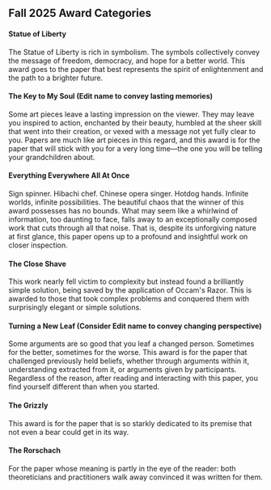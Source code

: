 ## Fall 2025 Award Categories

#### Statue of Liberty

The Statue of Liberty is rich in symbolism.
The symbols collectively convey the message of freedom, democracy,
and hope for a better world.
This award goes to the paper that best represents the spirit of enlightenment
and the path to a brighter future.

#### The Key to My Soul (Edit name to convey lasting memories)

Some art pieces leave a lasting impression on the viewer.
They may leave you inspired to action, enchanted by their beauty,
humbled at the sheer skill that went into their creation,
or vexed with a message not yet fully clear to you.
Papers are much like art pieces in this regard, and this award
is for the paper that will stick with you for a very long time—the
one you will be telling your grandchildren about.

#### Everything Everywhere All At Once
Sign spinner. Hibachi chef. Chinese opera singer. Hotdog hands.
Infinite worlds, infinite possibilities. The beautiful chaos that
the winner of this award possesses has no bounds. What may seem like a 
whirlwind of information, too daunting to face, falls away to an 
exceptionally composed work that cuts through all that noise. That is, 
despite its unforgiving nature at first glance, this paper opens up
to a profound and insightful work on closer inspection.

#### The Close Shave

This work nearly fell victim to complexity but instead found a 
brilliantly simple solution, being saved by the application of 
Occam's Razor. This is awarded to those that took complex problems 
and conquered them with surprisingly elegant or simple solutions.


#### Turning a New Leaf (Consider Edit name to convey changing perspective)

Some arguments are so good that you leaf a changed person. Sometimes for the better, sometimes 
for the worse. This award is for the paper that challenged previously held beliefs, whether 
through arguments within it, understanding extracted from it, or arguments given by participants. 
Regardless of the reason, after reading and interacting with this paper, you find yourself 
different than when you started.

#### The Grizzly

This award is for the paper that is so starkly dedicated to its 
premise that not even a bear could get in its way.

#### The Rorschach
For the paper whose meaning is partly in the eye of the reader: both theoreticians and practitioners walk away convinced it was written for them.

